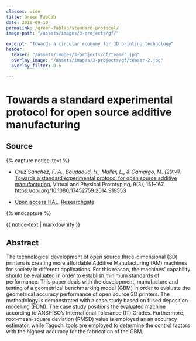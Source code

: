 ```yaml
---
classes: wide
title: Green FabLab
date: 2018-09-10
permalink: /green-fablab/standard-protocol/
image-path: "/assets/images/3-projects/gf/"

excerpt: "Towards a circular economy for 3D printing technology"
header:
  teaser: "/assets/images/3-projects/gf/teaser.jpg"
  overlay_image: "/assets/images/3-projects/gf/teaser-2.jpg"
  overlay_filter: 0.5

---
```


# Towards a standard experimental protocol for open source additive manufacturing

## Source

{% capture notice-text %}
* <cite>Cruz Sanchez, F. A., Boudaoud, H., Muller, L., & Camargo, M. (2014).</cite> [Towards a standard experimental protocol for open source additive manufacturing.](https://doi.org/10.1080/17452759.2014.919553) Virtual and Physical Prototyping, 9(3), 151–167. https://doi.org/10.1080/17452759.2014.919553

- [Open access HAL](https://hal.archives-ouvertes.fr/hal-01522630), [Researchgate](https://www.researchgate.net/publication/264563020_Towards_a_standard_experimental_protocol_for_open_source_additive_manufacturing)

{% endcapture %}

<div class="small notice--info">
  {{ notice-text | markdownify }}
</div>

## Abstract
The technological development of open source three-dimensional (3D) printers is creating more affordable Additive Manufacturing (AM) machines for society in different applications. For this reason, the machines’ capability should be evaluated in order to establish minimum standards of performance. This paper deals with the development, manufacture and testing of a geometrical benchmarking model (GBM) in order to evaluate the geometrical accuracy performance of open source 3D printers. The methodology is demonstrated with a case study based on fused deposition modelling (FDM). The case study positions the evaluated machine according to ANSI-ISO’s International Tolerance (IT) Grades. Furthermore, root-mean-square deviation (RMSD) value is employed as an accuracy estimator, while Taguchi tools are employed to determine the control factors with the highest accuracy for the fabrication of the GBM.

